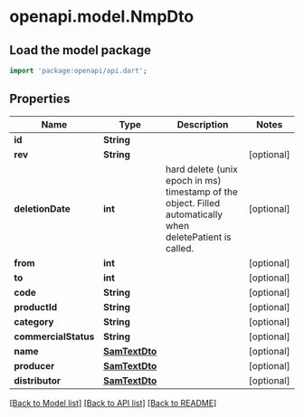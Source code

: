 # openapi.model.NmpDto

## Load the model package
```dart
import 'package:openapi/api.dart';
```

## Properties
Name | Type | Description | Notes
------------ | ------------- | ------------- | -------------
**id** | **String** |  | 
**rev** | **String** |  | [optional] 
**deletionDate** | **int** | hard delete (unix epoch in ms) timestamp of the object. Filled automatically when deletePatient is called. | [optional] 
**from** | **int** |  | [optional] 
**to** | **int** |  | [optional] 
**code** | **String** |  | [optional] 
**productId** | **String** |  | [optional] 
**category** | **String** |  | [optional] 
**commercialStatus** | **String** |  | [optional] 
**name** | [**SamTextDto**](SamTextDto.md) |  | [optional] 
**producer** | [**SamTextDto**](SamTextDto.md) |  | [optional] 
**distributor** | [**SamTextDto**](SamTextDto.md) |  | [optional] 

[[Back to Model list]](../README.md#documentation-for-models) [[Back to API list]](../README.md#documentation-for-api-endpoints) [[Back to README]](../README.md)


